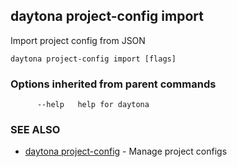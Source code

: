 ## daytona project-config import

Import project config from JSON

```
daytona project-config import [flags]
```

### Options inherited from parent commands

```
      --help   help for daytona
```

### SEE ALSO

* [daytona project-config](daytona_project-config.md)	 - Manage project configs

